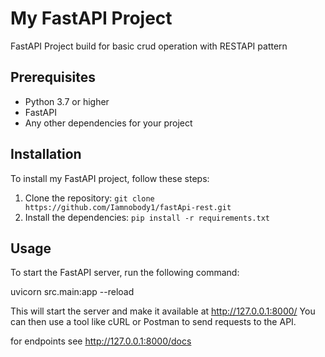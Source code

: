 # My FastAPI Project

FastAPI Project build for basic crud operation with RESTAPI pattern

## Prerequisites

- Python 3.7 or higher
- FastAPI
- Any other dependencies for your project

## Installation

To install my FastAPI project, follow these steps:

1. Clone the repository: `git clone https://github.com/Iamnobody1/fastApi-rest.git`
2. Install the dependencies: `pip install -r requirements.txt`

## Usage

To start the FastAPI server, run the following command:

uvicorn src.main:app --reload

This will start the server and make it available at http://127.0.0.1:8000/ You can then use a tool like cURL or Postman to send requests to the API.

for endpoints see http://127.0.0.1:8000/docs
